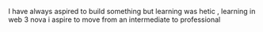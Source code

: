 I have always aspired to build something but learning was  hetic  , learning in web 3 nova i aspire to move from an intermediate to professional 
